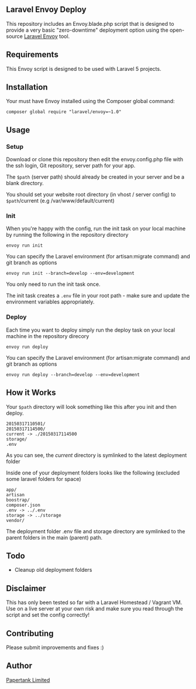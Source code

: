 ## Laravel Envoy Deploy

This repository includes an Envoy.blade.php script that is designed to provide a very basic "zero-downtime" deployment option using the open-source [Laravel Envoy](http://laravel.com/docs/5.0/envoy) tool.

## Requirements

This Envoy script is designed to be used with Laravel 5 projects.

## Installation

Your must have Envoy installed using the Composer global command:

	composer global require "laravel/envoy=~1.0"

## Usage

### Setup

Download or clone this repository then edit the envoy.config.php file with the ssh login, Git repository, server path for your app.

The `$path` (server path) should already be created in your server and be a blank directory.

You should set your website root directory (in vhost / server config) to `$path`/current (e.g /var/www/default/current)

### Init

When you're happy with the config, run the init task on your local machine by running the following in the repository directory

	envoy run init

You can specify the Laravel environment (for artisan:migrate command) and git branch as options

	envoy run init --branch=develop --env=development

You only need to run the init task once.

The init task creates a `.env` file in your root path - make sure and update the environment variables appropriately.

### Deploy

Each time you want to deploy simply run the deploy task on your local machine in the repository direcory

	envoy run deploy

You can specify the Laravel environment (for artisan:migrate command) and git branch as options

	envoy run deploy --branch=develop --env=development


## How it Works

Your `$path` directory will look something like this after you init and then deploy.

	20150317110501/
	20150317114500/
	current -> ./20150317114500
	storage/
	.env

As you can see, the *current* directory is symlinked to the latest deployment folder

Inside one of your deployment folders looks like the following (excluded some laravel folders for space)

	app/
	artisan
	boostrap/
	composer.json
	.env -> ../.env
	storage -> ../storage
	vendor/
	
The deployment folder .env file and storage directory are symlinked to the parent folders in the main (parent) path.

## Todo

 * Cleanup old deployment folders

## Disclaimer

This has only been tested so far with a Laravel Homestead / Vagrant VM. Use on a live server at your own risk and make sure you read through the script and set the config correctly!

## Contributing

Please submit improvements and fixes :)

## Author

[Papertank Limited](http://papertank.co.uk)
